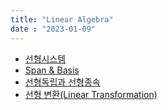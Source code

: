 ```yaml
---
title: "Linear Algebra"
date : "2023-01-09"
---
```


- [선형시스템](notes/linear%20algebra/선형시스템.md)
- [Span & Basis](notes/linear%20algebra/Span%20&%20Basis.md)
- [선형독립과 선형종속](notes/linear%20algebra/선형독립과%20선형종속.md)
- [선형 변환(Linear Transformation)](notes/linear%20algebra/선형%20변환(Linear%20Transformation).md)

